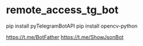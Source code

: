 # remote_access_tg_bot
pip install pyTelegramBotAPI 
pip install opencv-python

https://t.me/BotFather
https://t.me/ShowJsonBot
